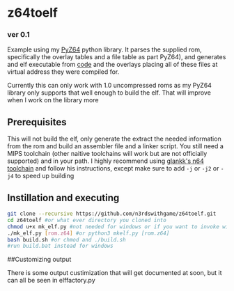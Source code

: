 # z64toelf
### ver 0.1
Example using my [PyZ64](https://github.com/n3rdswithgame/PyZ64) python library. It parses the supplied rom, specifically the overlay tables and a file table as part PyZ64), and generates and elf executable from [code](https://wiki.cloudmodding.com/oot/Code_(File)) and the overlays placing all of these files at virtual address they were compiled for.

Currently this can only work with 1.0 uncompressed roms as my PyZ64 library only supports that well enough to build the elf. That will improve when I work on the library more

## Prerequisites
This will not build the elf, only generate the extract the needed information from the rom and build an assembler file and a linker script. You still need a MIPS toolchain (other naitive toolchains will work but are not officially supported) and in your path. I highly recommend using [glankk's n64 toolchain](https://github.com/glankk/n64) and follow his instructions, except make sure to add `-j` or `-j2` or `-j4` to speed up building

## Instillation and executing
```bash
git clone --recursive https://github.com/n3rdswithgame/z64toelf.git
cd z64toelf #or what ever directory you cloned into
chmod u+x mk_elf.py #not needed for windows or if you want to invoke with python
./mk_elf.py [rom.z64] #or python3 mkelf.py [rom.z64]
bash build.sh #or chmod and ./build.sh
#run build.bat instead for windows
```

##Customizing output

There is some output custimization that will get documented at soon, but it can all be seen in elffactory.py